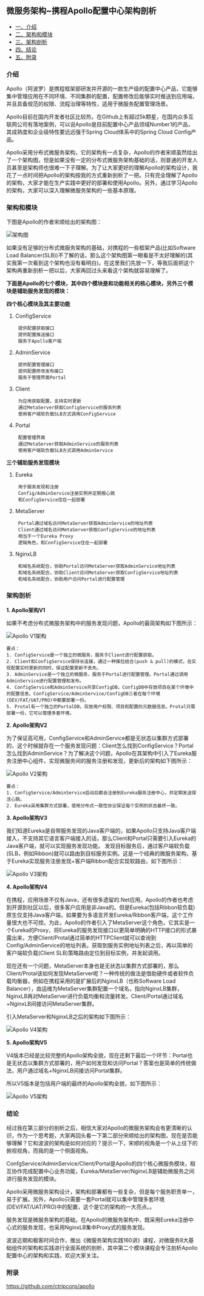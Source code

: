 ## 微服务架构~携程Apollo配置中心架构剖析

- [一、介绍](#介绍)
- [二、架构和模块](#架构和模块)
- [三、架构剖析](#架构剖析)
- [四、结论](#结论)
- [五、附录](#附录)


### 介绍
Apollo（阿波罗）是携程框架部研发并开源的一款生产级的配置中心产品，它能够集中管理应用在不同环境、不同集群的配置，配置修改后能够实时推送到应用端，并且具备规范的权限、流程治理等特性，适用于微服务配置管理场景。

Apollo目前在国内开发者社区比较热，在Github上有超过5k颗星，在国内众多互联网公司有落地案例，可以说Apollo是目前配置中心产品领域Number1的产品，其成熟度和企业级特性要远远强于Spring Cloud体系中的Spring Cloud Config产品。

Apollo采用分布式微服务架构，它的架构有一点复杂，Apollo的作者宋顺虽然给出了一个架构图，但是如果没有一定的分布式微服务架构基础的话，则普通的开发人员甚至是架构师也很难一下子理解。为了让大家更好的理解Apollo的架构设计，我花了一点时间把Apollo的架构按我的方式重新剖析了一把。只有完全理解了Apollo的架构，大家才能在生产实践中更好的部署和使用Apollo。另外，通过学习Apollo的架构，大家可以深入理解微服务架构的一些基本原理。

### 架构和模块
下图是Apollo的作者宋顺给出的架构图：

![架构图](https://mmbiz.qpic.cn/mmbiz_png/ELH62gpbFmGdnIjxDT7AOQyZgl2KQnz6LCwSGeZjrh5DlMd0MMxVIepCFQKdE6vfJWbZOKiaHqEcmia1nJia2o7Vg/640)

如果没有足够的分布式微服务架构的基础，对携程的一些框架产品(比如Software Load Balancer(SLB))不了解的话，那么这个架构图第一眼看是不太好理解的(其实我第一次看到这个架构也没有看明白)。在这里我们先放一下，等我后面把这个架构再重新剖析一把以后，大家再回过头来看这个架构就容易理解了。


**下面是Apollo的七个模块，其中四个模块是和功能相关的核心模块，另外三个模块是辅助服务发现的模块：**

**四个核心模块及其主要功能**

1. ConfigService

        提供配置获取接口
        提供配置推送接口
        服务于Apollo客户端

2. AdminService

        提供配置管理接口
        提供配置修改发布接口
        服务于管理界面Portal

3. Client

        为应用获取配置，支持实时更新
        通过MetaServer获取ConfigService的服务列表
        使用客户端软负载SLB方式调用ConfigService

4. Portal

        配置管理界面
        通过MetaServer获取AdminService的服务列表
        使用客户端软负载SLB方式调用AdminService

**三个辅助服务发现模块**

1. Eureka

        用于服务发现和注册
        Config/AdminService注册实例并定期报心跳
        和ConfigService住在一起部署

2. MetaServer

        Portal通过域名访问MetaServer获取AdminService的地址列表
        Client通过域名访问MetaServer获取ConfigService的地址列表
        相当于一个Eureka Proxy
        逻辑角色，和ConfigService住在一起部署

3. NginxLB

        和域名系统配合，协助Portal访问MetaServer获取AdminService地址列表
        和域名系统配合，协助Client访问MetaServer获取ConfigService地址列表
        和域名系统配合，协助用户访问Portal进行配置管理

### 架构剖析

**1. Apollo架构V1**

如果不考虑分布式微服务架构中的服务发现问题，Apollo的最简架构如下图所示：
    
![Apollo V1架构](https://mmbiz.qpic.cn/mmbiz_png/ELH62gpbFmGdnIjxDT7AOQyZgl2KQnz6SNgVAvt0zKibxC0IqAQxvjkMibc0k8ibk1fZ0d7UGLSf96ibupPJ2jueOg/640)

    要点：
    1. ConfigService是一个独立的微服务，服务于Client进行配置获取。
    2. Client和ConfigService保持长连接，通过一种推拉结合(push & pull)的模式，在实现配置实时更新的同时，保证配置更新不丢失。
    3. AdminService是一个独立的微服务，服务于Portal进行配置管理。Portal通过调用AdminService进行配置管理和发布。
    4. ConfigService和AdminService共享ConfigDB，ConfigDB中存放项目在某个环境中的配置信息。ConfigService/AdminService/ConfigDB三者在每个环境(DEV/FAT/UAT/PRO)中都要部署一份。
    5. Protal有一个独立的PortalDB，存放用户权限、项目和配置的元数据信息。Protal只需部署一份，它可以管理多套环境。

**2. Apollo架构V2**

为了保证高可用，ConfigService和AdminService都是无状态以集群方式部署的，这个时候就存在一个服务发现问题：Client怎么找到ConfigService？Portal怎么找到AdminService？为了解决这个问题，Apollo在其架构中引入了Eureka服务注册中心组件，实现微服务间的服务注册和发现，更新后的架构如下图所示：

![Apollo V2架构](https://mmbiz.qpic.cn/mmbiz_png/ELH62gpbFmGdnIjxDT7AOQyZgl2KQnz6ZlJ302ppv4uFSD2yOEvegiakoU9jxpDiaJpibDeQDkTDm0zW894avicdzQ/640)

    
    要点：
    1. ConfigService/AdminService启动后都会注册到Eureka服务注册中心，并定期发送保活心跳。
    2. Eureka采用集群方式部署，使用分布式一致性协议保证每个实例的状态最终一致。

**3. Apollo架构V3**

我们知道Eureka是自带服务发现的Java客户端的，如果Apollo只支持Java客户端接入，不支持其它语言客户端接入的话，那么Client和Portal只需要引入Eureka的Java客户端，就可以实现服务发现功能。
发现目标服务后，通过客户端软负载(SLB，例如Ribbon)就可以路由到目标服务实例。这是一个经典的微服务架构，基于Eureka实现服务注册发现+客户端Ribbon配合实现软路由，如下图所示：

![Apollo V3架构](https://mmbiz.qpic.cn/mmbiz_png/ELH62gpbFmGdnIjxDT7AOQyZgl2KQnz6j1ibjBNnvSya8bibOKXiaulSwhDtp3r8cFyYGicnfIBia7OUhdbkiahcUByA/640)

**4. Apollo架构V4**

在携程，应用场景不仅有Java，还有很多遗留的.Net应用。Apollo的作者也考虑到开源到社区以后，很多客户应用是非Java的。但是Eureka(包括Ribbon软负载)原生仅支持Java客户端，如果要为多语言开发Eureka/Ribbon客户端，这个工作量很大也不可控。为此，Apollo的作者引入了MetaServer这个角色，它其实是一个Eureka的Proxy，将Eureka的服务发现接口以更简单明确的HTTP接口的形式暴露出来，方便Client/Protal通过简单的HTTPClient就可以查询到Config/AdminService的地址列表。获取到服务实例地址列表之后，再以简单的客户端软负载(Client SLB)策略路由定位到目标实例，并发起调用。

现在还有一个问题，MetaServer本身也是无状态以集群方式部署的，那么Client/Protal该如何发现MetaServer呢？一种传统的做法是借助硬件或者软件负载均衡器，例如在携程采用的是扩展后的NginxLB（也称Software Load Balancer），由运维为MetaServer集群配置一个域名，指向NginxLB集群，NginxLB再对MetaServer进行负载均衡和流量转发。Client/Portal通过域名+NginxLB间接访问MetaServer集群。

引入MetaServer和NginxLB之后的架构如下图所示：

![Apollo V4架构](https://mmbiz.qpic.cn/mmbiz_png/ELH62gpbFmGdnIjxDT7AOQyZgl2KQnz6LiaNQTIvkd1TjJHtqLasO6AvXRb6K8s5wLO6J2NZAsTV9w0GtS2OLdg/640)


**5.  Apollo架构V5**

V4版本已经是比较完整的Apollo架构全貌，现在还剩下最后一个环节：Portal也是无状态以集群方式部署的，用户如何发现和访问Portal？答案也是简单的传统做法，用户通过域名+NginxLB间接访问Portal集群。

所以V5版本是包括用户端的最终的Apollo架构全貌，如下图所示：

![Apollo V5架构](https://mmbiz.qpic.cn/mmbiz_png/ELH62gpbFmGdnIjxDT7AOQyZgl2KQnz68zZFSDpHfa80ppne7gbP4ROOLJSuZT7E2uEdf1OTR9zthLNFkIZSLQ/640)


### 结论

经过我在第三部分的剖析之后，相信大家对Apollo的微服务架构会有更清晰的认识，作为一个思考题，大家再回头看一下第二部分宋顺给出的架构图，现在是否能够理解？它和波波的架构是如何对应的？提示一下，宋顺的视角是一个从上往下的俯视视角，而我的是一个侧面视角。

ConfgService/AdminService/Client/Portal是Apollo的四个核心微服务模块，相互协作完成配置中心业务功能，Eureka/MetaServer/NginxLB是辅助微服务之间进行服务发现的模块。

Apollo采用微服务架构设计，架构和部署都有一些复杂，但是每个服务职责单一，易于扩展。另外，Apollo只需要一套Portal就可以集中管理多套环境(DEV/FAT/UAT/PRO)中的配置，这个是它的架构的一大亮点。。

服务发现是微服务架构的基础，在Apollo的微服务架构中，既采用Eureka注册中心式的服务发现，也采用NginxLB集中Proxy式的服务发现。

波波近期和极客时间合作，推出《微服务架构实践160讲》课程，对微服务8大基础组件的架构和实践进行全面系统的剖析，其中第二个模块课程会专注剖析Apollo配置中心的架构和实践，欢迎大家关注。

### 附录
https://github.com/ctripcorp/apollo